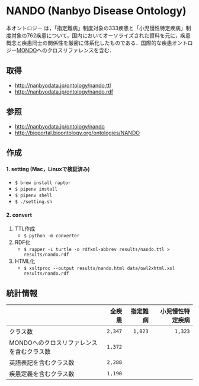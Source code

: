 # NANDO (Nanbyo Disease Ontology)
本オントロジー は，「指定難病」制度対象の333疾患と「小児慢性特定疾病」制度対象の762疾患について，国内においてオーソライズされた資料を元に，疾患概念と疾患同士の関係性を厳密に体系化したものである．国際的な疾患オントロジー<a href="https://github.com/monarch-initiative/mondo">MONDO</a>へのクロスリファレンスを含む．

## 取得
- http://nanbyodata.jp/ontology/nando.ttl
- http://nanbyodata.jp/ontology/nando.rdf

## 参照
- http://nanbyodata.jp/ontology/nando
- http://bioportal.bioontology.org/ontologies/NANDO

## 作成
#### 1. setting (Mac，Linuxで検証済み)
- `$ brew install raptor`
- `$ pipenv install`
- `$ pipenv shell`
- `$ ./setting.sh`

#### 2. convert
1. TTL作成
    - `$ python -m converter`
1. RDF化
    - `$ rapper -i turtle -o rdfxml-abbrev results/nando.ttl > results/nando.rdf`
1. HTML化
    - `$ xsltproc --output results/nando.html data/owl2xhtml.xsl results/nando.rdf`

## 統計情報

|| 全疾患 | 指定難病 | 小児慢性特定疾病 |
| --- | ---: | ---: | ---: |
| クラス数 | `2,347` | `1,023` | `1,323` |||
| MONDOへのクロスリファレンスを含むクラス数 | `1,372` |||
| 英語表記を含むクラス数 | `2,288` |||
| 疾患定義を含むクラス数 | `1,190` |||


